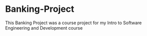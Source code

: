 # Banking-Project
This Banking Project was a course project for my Intro to Software Engineering and Development course
